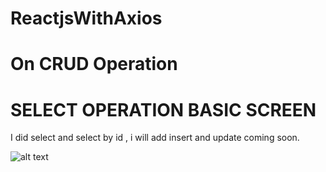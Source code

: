 # ReactjsWithAxios
# On CRUD Operation
 
# SELECT OPERATION BASIC SCREEN
I did select and select by id , i will add insert and update coming soon.

![alt text](http://www.buraksecer.com/wp-content/uploads/2019/12/reactselect.png)

